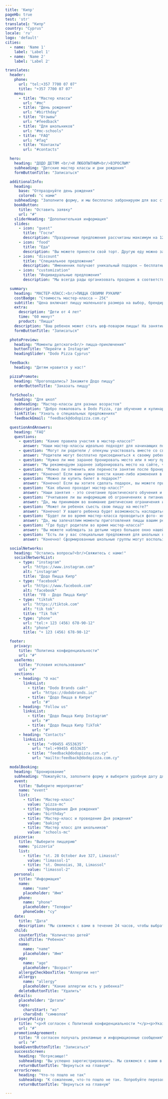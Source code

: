 ```yaml
---
title: 'Кипр'
pageHb: true
test: 'str'
translate1: "Кипр"
country: "Cyprus"
locale: 'ru'
logo: 'default'
cities:
  - name: 'Name 1'
    label: 'Label 1'
  - name: 'Name 2'
    label: 'Label 2'

translates:
  header:
    phone:
      url: "tel:+357 7700 07 07"
      title: "+357 7700 07 07"
    menu:
      - title: "Мастер классы"
        url: "#mc"
      - title: "День рождения"
        url: "#birthday"
      - title: "Отзывы"
        url: "#feedback"
      - title: "Для школьников"
        url: "#mc-schools"
      - title: "FAQ"
        url: "#faq"
      - title: "Контакты"
        url: "#contacts"

  hero:
    heading: "ДОДО ДЕТЯМ <br/>И ЛЮБОПЫТНЫМ<br/>ВЗРОСЛЫМ"
    subheading: "Детские мастер классы и дни рождения"
    formButtonTitle: "Записаться"

  additionalInfo:
    heading:
      base: "Отпразднуйте день рождения"
      colored: "с нами"
    subheading: "Заполните форму, и мы бесплатно забронируем для вас столик"
    bookButton:
      title: "Оставить заявку"
      url: "#"
    sliderHeading: "Дополнительная информация"
    slides:
      - icon: "guest"
        title: "Гости"
        description: "Праздничные предложения рассчитаны максимум на 12 гостей. Взрослые могут бесплатно присоединиться к своему ребенку и готовить вместе с ним, помогая ему при необходимости."
      - icon: "food"
        title: "Еда"
        description: "Вы можете принести свой торт. Другую еду можно заказать на месте через приложение Dodo Pizza."
      - icon: "discount"
        title: "Специальное предложение"
        description: "Именинник получает уникальный подарок — бесплатный мастер-класс по приготовлению пиццы!"
      - icon: "customization"
        title: "Индивидуальные предложения"
        description: "Мы всегда рады организовать праздник в соответствии с вашими пожеланиями, поэтому обращайтесь к нам, и вместе мы создадим волшебный день рождения для вашего ребенка."

  summary:
    heading: "МАСТЕР-КЛАСС:<br/>ПИЦЦА СВОИМИ РУКАМИ"
    costBadge: "Стоимость мастер-класса – 25€"
    subtitle: "Цена включает пиццу маленького размера на выбор, брендированный мерч и диплом шеф-повара"
    extra:
      description: "Дети от 4 лет"
      time: "60 минут"
      product: "Пицца"
    description: "Ваш ребенок может стать шеф-поваром пиццы! На занятии они подготовят тесто, выберут начинки и создадут свой собственный кулинарный шедевр, а наши дружелюбные мастера дадут индивидуальные рекомендации."
    formButtonTitle: "Записаться"

  photoPreview:
    heading: "Моменты детского<br/> пицца-приключения"
    buttonTitle: "Перейти в Instagram"
    headingSlider: "Dodo Pizza Cyprus"

  feedback:
    heading: "Детям нравится у нас!"

  pizzaPromote:
    heading: "Проголодались? Закажите Додо пиццу"
    orderButtonTitle: "Заказать пиццу"

  forSchools:
    heading: "Для школ"
    subheading: "Мастер-классы для разных возрастов"
    description: "Добро пожаловать в Dodo Pizza, где обучение и кулинарное творчество соединяются воедино! Наша программа для школ предлагает практический, образовательный опыт с мастер-классом по приготовлению пиццы. Свяжитесь с нами, чтобы обсудить даты и цены, или оставьте заявку, и мы свяжемся с вами."
    linkTitle: "Узнать о специальных предложениях"
    feedbackEmail: "feedback@dodopizza.com.cy"

  questionAndAnswers:
    heading: "FAQ"
    questions:
      - question: "Какие правила участия в мастер-классе?"
        answer: "Наши мастер-классы идеально подходят для начинающих поваров в возрасте от 4 лет. Продолжительность каждого мастер-класса составляет 40 минут. Чтобы обеспечить индивидуальный подход и интерактивную атмосферу, мы ограничиваем размер обычных мастер-классов 4-5 детьми."
      - question: "Могут ли родители / опекуны участвовать вместе со своими детьми?"
        answer: "Родители могут бесплатно присоединиться к своему ребенку и готовить вместе с ним, помогая ему, когда это необходимо. Если родители захотят приготовить пиццу отдельно, плата за участие будет такой же - цена приготовленной пиццы."
      - question: "Нужно ли мне заранее бронировать место или я могу просто прийти в любой день?"
        answer: "Мы рекомендуем заранее забронировать место на сайте, чтобы гарантировать себе место. Регистрация день в день зависит от наличия свободных мест."
      - question: "Можно ли отменить или перенести занятие после бронирования онлайн?"
        answer: "Конечно! Если вам нужно внести какие-либо изменения в бронирование, support@dodoacademy.cy свяжитесь с ним по электронной почте, WhatsApp или по телефону +99455 4553635. Бронирование можно изменить не позднее, чем за 24 часа до начала мастер-класса."
      - question: "Можно ли купить билет в подарок?"
        answer: "Конечно! Если вы хотите сделать подарок, вы можете приобрести подарочный сертификат."
      - question: "Как обычно проходит мастер-класс?"
        answer: "Наши занятия - это сочетание практического обучения и веселых развлечений. На занятиях по приготовлению пиццы юные повара создают свои пиццы от начала и до конца, включая раскатывание теста и выбор начинки. Дети используют безопасные кулинарные инструменты под руководством наших опытных инструкторов."
      - question: "Учитываее ли вы информацию об ограничениях в питании и аллергиях?"
        answer: "Да, мы принимаем во внимание диетические ограничения и аллергии. Во время регистрации, пожалуйста, сообщите нам о любых пищевых аллергиях или диетических ограничениях, которые могут быть у вашего ребенка. Безопасность и удовольствие вашего ребенка - наши главные приоритеты, и мы с нетерпением хотим сделать время, проведенное с нами, незабываемым и беззаботным. Также обращаем ваше внимание, что вы и ваш ребенок не сможете принять участие в мастер-классе, если у вас есть симптомы вирусного респираторного заболевания."
      - question: "Может ли ребенок съесть свою пиццу на месте?"
        answer: "Конечно! У вашего ребенка будет возможность насладиться своим кулинарным шедевром прямо на месте."
      - question: "Будет ли во время мастер-класса проводиться фото- или видеосъемка?"
        answer: "Да, мы запечатлим моменты приготовления пиццы вашим ребенком если вы дадите согласие! Отснятый материал будет передан родителям по безопасной ссылке в WhatsApp в течение нескольких часов после окончания мастер-класса. Дополнительная плата за эту услугу не требуется. Если вы не хотите, чтобы вашего ребенка снимали, сообщите об этом менеджеру. Для нас важна конфиденциальность вашего ребенка и ваше спокойствие!"
      - question: "Где будут родители во время мастер-класса?"
        answer: "Вы можете наблюдать за детьми через большое окно нашей открытой кухни в зале ресторана. Кроме того, вы можете воспользоваться услугой онлайн-просмотра на сайте www.dodopizza.cy и в мобильном приложении. В зоне ожидания вы можете заказать пиццу, закуски и напитки."
      - question: "Есть ли у вас специальные предложения для школьных групп?"
        answer: "Конечно! Сформированные школьные группы могут воспользоваться нашими специальными предложениями для мастер-классов. Свяжитесь с нами, чтобы организовать индивидуальный опыт для ваших учеников."

  socialNetworks:
    heading: "Остались вопросы?<br/>Свяжитесь с нами!"
    socialNetworkList:
      - type: "instagram"
        url: "https://www.instagram.com"
        alt: "instagram"
        title: "Додо Пицца Кипр"
      - type: "facebook"
        url: "https://www.facebook.com"
        alt: "facebook"
        title: "FB - Додо Пицца Кипр"
      - type: "tiktok"
        url: "https://tiktok.com"
        alt: "tik tok"
        title: "Tik Tok"
      - type: "phone"
        url: "tel:+ 123 (456) 678-90-12"
        alt: "phone"
        title: "+ 123 (456) 678-90-12"

  footer:
    privacy:
      title: "Политика конфиденциальности"
      url: "#"
    useTerms:
      title: "Условия использования"
      url: "#"
    sections:
      - heading: "О нас"
        linksList:
          - title: "Dodo Brands сайт"
            url: "https://dodobrands.io/"
          - title: "Додо Пицца в Кипре"
            url: "#"
      - heading: "Follow us"
        linksList:
          - title: "Додо Пицца Кипр Instagram"
            url: "#"
          - title: "Додо Пицца Кипр TikTok"
            url: "#"
      - heading: "Contacts"
        linksList:
          - title: "+99455 4553635"
            url: "tel:+99455 4553635"
          - title: "feedback@dodopizza.com.cy"
            url: "mailto:feedback@dodopizza.com.cy"

  modalBooking:
    heading: "Бронирование"
    subheading: "Пожалуйста, заполните форму и выберите удобную дату для участия."
    event:
      title: "Выберите мероприятие"
      name: "event"
      list:
        - title: "Мастер-класс"
          value: "pizza-mc"
        - title: "Проведение Дня рождения"
          value: "birthday"
        - title: "Мастер-класс и проведение Дня рождения"
          value: "baking"
        - title: "Мастер класс для школьников"
          value: "schools-mc"
    pizzeria:
      title: "Выберите пиццерию"
      name: "pizzeria"
      list:
        - title: "st. 28 October Ave 327, Limassol"
          value: "limassol-1"
        - title: "st. Omonoias, 38, Limassol"
          value: "limassol-2"
    personal:
      title: "Информация"
      name:
        name: "name"
        placeholder: "Имя"
      phone:
        name: "phone"
        placeholder: "Телефон"
        phoneCode: "cy"
    date:
      title: "Дата"
      description: "Мы свяжемся с вами в течение 24 часов, чтобы выбрать дату и время вашего визита."
    child:
      counterTitle: "Количество детей"
      childTitle: "Ребенок"
      name:
        name: "name"
        placeholder: "Имя"
      age:
        name: "age"
        placeholder: "Возраст"
      allergyCheckboxTitle: "Аллергии нет"
      allergy:
        name: "allergy"
        placeholder: "Какие аллергии есть у ребенка?"
      deleteButtonTitle: "Удалить"
    details:
      placeholder: "Детали"
      caps:
        charsStart: "из"
        charsEnd: "символов"
    privacyPolicy:
      title: "<p>Я согласен с Политикой конфиденциальности *</p><p>Указанные вами персональные данные могут обрабатываться (сбор, систематизация, накопление, хранение, обновление, модификация, использование, обезличивание, уничтожение, передача) компанией Capian Pizza MMC (далее - Оператор) и другими третьими лицами, привлеченными Оператором в соответствии с Политикой конфиденциальности.</p>"
      url: "#"
    promotionAgreement:
      title: "Я согласен получать рекламные и информационные сообщения\n от Capian Pizza MMC по каналам связи (SMS, push, электронная почта и т.д.)"
      url: "#"
    bookEventButtonTitle: "Записаться"
    successScreen:
      heading: "Потрясающе!"
      subheading: "Вы успешно зарегистрировались. Мы свяжемся с вами в течение 24 часов, чтобы выбрать дату и время вашего визита."
      returnButtonTitle: "Вернуться на главную"
    errorScreen:
      heading: "Что-то пошло не так"
      subheading: "К сожалению, что-то пошло не так. Попробуйте перезагрузить страницу и забронировать снова."
      returnButtonTitle: "Вернуться на главную"

---
```

